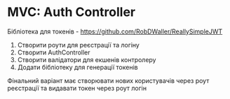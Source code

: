 # MVC: Auth Controller

Бібліотека для токенів - https://github.com/RobDWaller/ReallySimpleJWT

1. Створити роути для реєстрації та логіну
2. Створити AuthController
3. Створити валідатори для екшенів контролеру
4. Додати бібліотеку для генерації токенів

Фінальний варіант має створювати нових користувачів через роут реєстрації та видавати токен через роут логін
